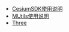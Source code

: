 <!--
 * @Author: 
 * @Date: 2023-03-21 16:23:07
 * @LastEditTime: 2023-05-05 17:50:38
 * @LastEditors: Please set LastEditors
 * @Description: 
-->
* [CesiumSDK使用说明](docs/CesiumSDK/README)
* [MUtils使用说明](docs/MUtils/README)
* [Three](docs/Three/README)
  
